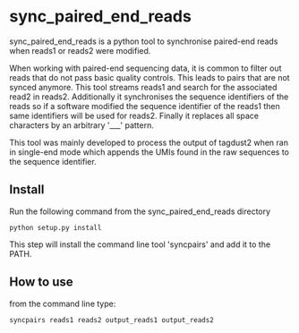# sync_paired_end_reads

sync_paired_end_reads is a python tool to synchronise paired-end reads when reads1 or reads2 were modified.

When working with paired-end sequencing data, it is common to filter out reads that do not pass basic quality controls.
This leads to pairs that are not synced anymore. This tool streams reads1 and search for the associated read2 in reads2.
Additionally  it synchronises the sequence identifiers of the reads so if a software modified the sequence identifier of
the reads1 then same identifiers will be used for reads2. Finally it replaces all space characters by an arbitrary '___' pattern. 

This tool was mainly developed to process the output of tagdust2 when ran in single-end mode 
which appends the UMIs found in the raw sequences to the sequence identifier. 
 
## Install

Run the following command from the sync_paired_end_reads directory

`python setup.py install`

This step will install the command line tool 'syncpairs' and add it to the PATH.

## How to use

from the command line type:

`syncpairs reads1 reads2 output_reads1 output_reads2`
 


